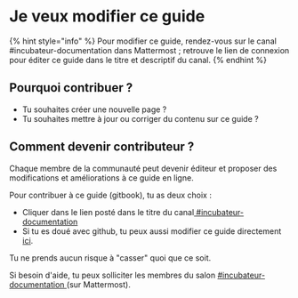 # Je veux modifier ce guide

{% hint style="info" %}
Pour modifier ce guide, rendez-vous sur le canal \#incubateur-documentation dans Mattermost ; retrouve le lien de connexion pour éditer ce guide dans le titre et descriptif du canal. 
{% endhint %}

## Pourquoi contribuer ? <a id="pourquoi-contribuer"></a>

* Tu souhaites créer une nouvelle page ?
* Tu souhaites mettre à jour ou corriger du contenu sur ce guide ?

## Comment devenir contributeur ?  <a id="comment-devenir-contributeur"></a>

Chaque membre de la communauté peut devenir éditeur et proposer des modifications et améliorations à ce guide en ligne.

Pour contribuer à ce guide \(gitbook\), tu as deux choix :

* Cliquer dans le lien posté dans le titre du canal[ \#incubateur-documentation](https://mattermost.incubateur.net/betagouv/channels/incubateur-documentation)
* Si tu es doué avec github, tu peux aussi modifier ce guide directement [ici](https://github.com/betagouv/doc.incubateur.net-communaute).

Tu ne prends aucun risque à "casser" quoi que ce soit.

Si besoin d'aide, tu peux solliciter les membres du salon [\#incubateur-documentation ](https://mattermost.incubateur.net/betagouv/channels/incubateur-documentation)\(sur Mattermost\).



